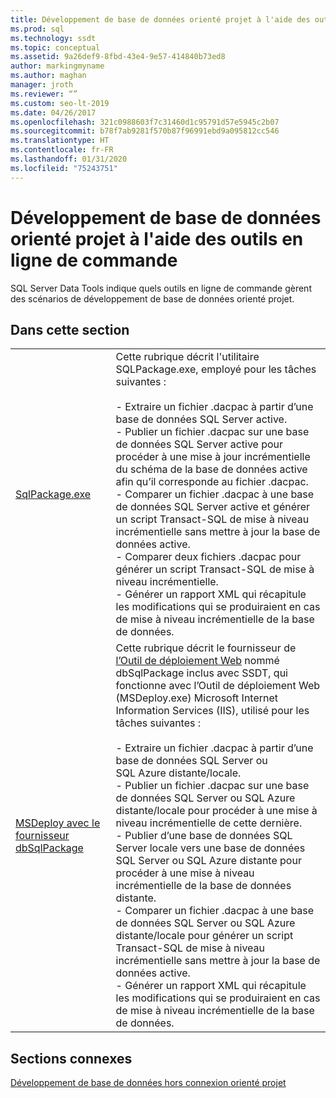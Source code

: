 ```yaml
---
title: Développement de base de données orienté projet à l'aide des outils en ligne de commande
ms.prod: sql
ms.technology: ssdt
ms.topic: conceptual
ms.assetid: 9a26def9-8fbd-43e4-9e57-414840b73ed8
author: markingmyname
ms.author: maghan
manager: jroth
ms.reviewer: “”
ms.custom: seo-lt-2019
ms.date: 04/26/2017
ms.openlocfilehash: 321c0988603f7c31460d1c95791d57e5945c2b07
ms.sourcegitcommit: b78f7ab9281f570b87f96991ebd9a095812cc546
ms.translationtype: HT
ms.contentlocale: fr-FR
ms.lasthandoff: 01/31/2020
ms.locfileid: "75243751"
---
```

# <a name="project-oriented-database-development-using-command-line-tools"></a>Développement de base de données orienté projet à l'aide des outils en ligne de commande

SQL Server Data Tools indique quels outils en ligne de commande gèrent des scénarios de développement de base de données orienté projet.  
  
## <a name="in-this-section"></a>Dans cette section  
  
|||  
|-|-|  
|[SqlPackage.exe](../tools/sqlpackage.md)|Cette rubrique décrit l'utilitaire SQLPackage.exe, employé pour les tâches suivantes :<br /><br />- Extraire un fichier .dacpac à partir d’une base de données SQL Server active.<br />- Publier un fichier .dacpac sur une base de données SQL Server active pour procéder à une mise à jour incrémentielle du schéma de la base de données active afin qu’il corresponde au fichier .dacpac.<br />- Comparer un fichier .dacpac à une base de données SQL Server active et générer un script Transact\-SQL de mise à niveau incrémentielle sans mettre à jour la base de données active.<br />- Comparer deux fichiers .dacpac pour générer un script Transact\-SQL de mise à niveau incrémentielle.<br />- Générer un rapport XML qui récapitule les modifications qui se produiraient en cas de mise à niveau incrémentielle de la base de données.|  
|[MSDeploy avec le fournisseur dbSqlPackage](../ssdt/using-msdeploy-with-dbsqlpackage-provider.md)|Cette rubrique décrit le fournisseur de [l’Outil de déploiement Web](https://go.microsoft.com/fwlink/?LinkId=231798) nommé dbSqlPackage inclus avec SSDT, qui fonctionne avec l’Outil de déploiement Web (MSDeploy.exe) Microsoft Internet Information Services (IIS), utilisé pour les tâches suivantes :<br /><br />- Extraire un fichier .dacpac à partir d’une base de données SQL Server ou SQL Azure distante/locale.<br />- Publier un fichier .dacpac sur une base de données SQL Server ou SQL Azure distante/locale pour procéder à une mise à niveau incrémentielle de cette dernière.<br />- Publier d’une base de données SQL Server locale vers une base de données SQL Server ou SQL Azure distante pour procéder à une mise à niveau incrémentielle de la base de données distante.<br />- Comparer un fichier .dacpac à une base de données SQL Server ou SQL Azure distante/locale pour générer un script Transact\-SQL de mise à niveau incrémentielle sans mettre à jour la base de données active.<br />- Générer un rapport XML qui récapitule les modifications qui se produiraient en cas de mise à niveau incrémentielle de la base de données.|  
  
## <a name="related-sections"></a>Sections connexes  
[Développement de base de données hors connexion orienté projet](../ssdt/project-oriented-offline-database-development.md)  
  
